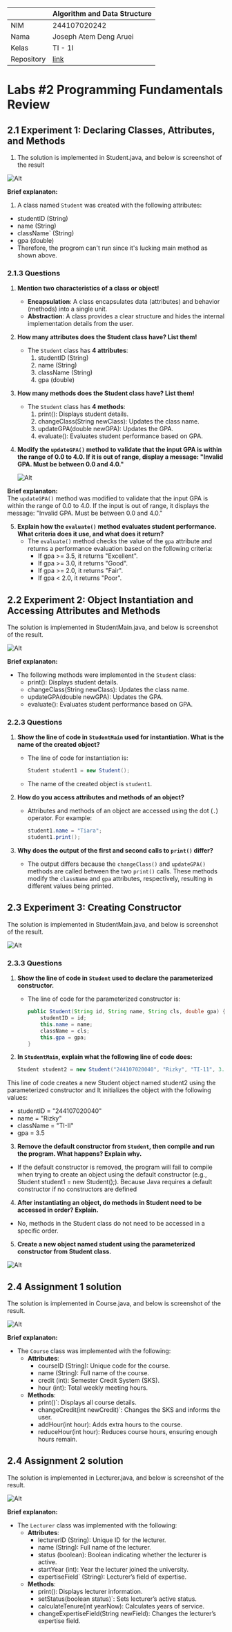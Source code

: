 |  | Algorithm and Data Structure |
|--|--|
| NIM | 244107020242 |
| Nama | Joseph Atem Deng Aruei |
| Kelas | TI - 1I |
| Repository | [link](https://github.com/JosephAt10/Semester-Two/blob/master/Report.md) |

# Labs #2 Programming Fundamentals Review

## **2.1 Experiment 1: Declaring Classes, Attributes, and Methods**

1. The solution is implemented in Student.java, and below is screenshot of the result

![Alt](photo/1.png)

**Brief explanaton:**
 1. A class named `Student` was created with the following attributes:
   - studentID (String)
   - name (String)
   - className` (String)
   - gpa (double)
   - Therefore, the progrom can't run since it's lucking main method as shown above.

### **2.1.3 Questions**

1. **Mention two characteristics of a class or object!**
   - **Encapsulation**: A class encapsulates data (attributes) and behavior (methods) into a single unit.
   - **Abstraction**: A class provides a clear structure and hides the internal implementation details from the user.

2. **How many attributes does the Student class have? List them!**
   - The `Student` class has **4 attributes**:
     1. studentID (String)
     2. name (String)
     3. className (String)
     4. gpa (double)

3. **How many methods does the Student class have? List them!**
   - The `Student` class has **4 methods**:
     1. print(): Displays student details.
     2. changeClass(String newClass): Updates the class name.
     3. updateGPA(double newGPA): Updates the GPA.
     4. evaluate(): Evaluates student performance based on GPA.

4. **Modify the `updateGPA()` method to validate that the input GPA is within the range of 0.0 to 4.0. If it is out of range, display a message: "Invalid GPA. Must be between 0.0 and 4.0."**
   
    ![Alt](photo/3.png)
    
**Brief explanaton:**   
The `updateGPA()` method was modified to validate that the input GPA is within the range of 0.0 to 4.0. If the input is out of range, it displays the message: "Invalid GPA. Must be between 0.0 and 4.0."

5. **Explain how the `evaluate()` method evaluates student performance. What criteria does it use, and what does it return?**
   - The `evaluate()` method checks the value of the `gpa` attribute and returns a performance evaluation based on the following criteria:
     - If gpa >= 3.5, it returns "Excellent".
     - If gpa >= 3.0, it returns "Good".
     - If gpa >= 2.0, it returns "Fair".
     - If gpa < 2.0, it returns "Poor".


## **2.2 Experiment 2: Object Instantiation and Accessing Attributes and Methods**

The solution is implemented in StudentMain.java, and below is screenshot of the result.

 ![Alt](photo/2.png)
 
**Brief explanaton:**
- The following methods were implemented in the `Student` class:
   - print(): Displays student details.
   - changeClass(String newClass): Updates the class name.
   - updateGPA(double newGPA): Updates the GPA.
   - evaluate(): Evaluates student performance based on GPA.

### **2.2.3 Questions**

1. **Show the line of code in `StudentMain` used for instantiation. What is the name of the created object?**
   - The line of code for instantiation is:
     ```java
     Student student1 = new Student();
     ```
   - The name of the created object is `student1`.

2. **How do you access attributes and methods of an object?**
   - Attributes and methods of an object are accessed using the dot (`.`) operator. For example:
     ```java
     student1.name = "Tiara";
     student1.print();
     ```

3. **Why does the output of the first and second calls to `print()` differ?**
   - The output differs because the `changeClass()` and `updateGPA()` methods are called between the two `print()` calls. These methods modify the `className` and `gpa` attributes, respectively, resulting in different values being printed.

## **2.3 Experiment 3: Creating Constructor**

The solution is implemented in StudentMain.java, and below is screenshot of the result.

![Alt](photo/4.png)

### **2.3.3 Questions**

1. **Show the line of code in `Student` used to declare the parameterized constructor.**
   - The line of code for the parameterized constructor is:
     ```java
     public Student(String id, String name, String cls, double gpa) {
         studentID = id;
         this.name = name;
         className = cls;
         this.gpa = gpa;
     }
     ```

2. **In `StudentMain`, explain what the following line of code does:**
   ```java
   Student student2 = new Student("244107020040", "Rizky", "TI-11", 3.5);
 This line of code creates a new Student object named student2 using the parameterized constructor and It initializes the object with the following values:
- studentID = "244107020040"
- name = "Rizky"
- className = "TI-II"
- gpa = 3.5

3. **Remove the default constructor from `Student`, then compile and run the program. What happens? Explain why.**
- If the default constructor is removed, the program will fail to compile when trying to create an object using the default constructor (e.g., Student student1 = new Student();). Because Java requires a default constructor if no constructors are defined

4. **After instantiating an object, do methods in Student need to be accessed in order? Explain.**
- No, methods in the Student class do not need to be accessed in a specific order.

5. **Create a new object named student<StudentName> using the parameterized constructor from Student class.**

![Alt](photo/5.png)

## 2.4 Assignment 1 solution

The solution is implemented in Course.java, and below is screenshot of the result.

![Alt](photo/6.png)

**Brief explanaton:**
- The `Course` class was implemented with the following:
  - **Attributes**:
    - courseID (String): Unique code for the course.
    - name (String): Full name of the course.
    - credit (int): Semester Credit System (SKS).
    - hour (int): Total weekly meeting hours.
  - **Methods**:
    - print()`: Displays all course details.
    - changeCredit(int newCredit)`: Changes the SKS and informs the user.
    - addHour(int hour): Adds extra hours to the course.
    - reduceHour(int hour): Reduces course hours, ensuring enough hours remain.

## 2.4 Assignment 2 solution

The solution is implemented in Lecturer.java, and below is screenshot of the result.

![Alt](photo/7.png)

**Brief explanaton:**
- The `Lecturer` class was implemented with the following:
  - **Attributes**:
    - lecturerID (String): Unique ID for the lecturer.
    - name (String): Full name of the lecturer.
    - status (boolean): Boolean indicating whether the lecturer is active.
    - startYear (int): Year the lecturer joined the university.
    - expertiseField` (String): Lecturer’s field of expertise.
  - **Methods**:
    - print(): Displays lecturer information.
    - setStatus(boolean status)`: Sets lecturer’s active status.
    - calculateTenure(int yearNow): Calculates years of service.
    - changeExpertiseField(String newField): Changes the lecturer’s expertise field.












